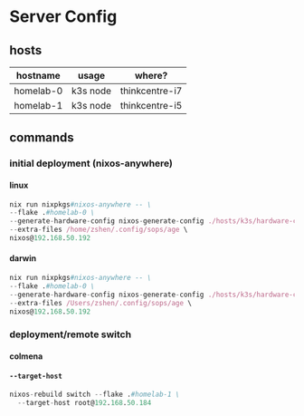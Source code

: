 # Server Config

## hosts

| hostname  | usage    | where?         |
| --------- | -------- | -------------- |
| homelab-0 | k3s node | thinkcentre-i7 |
| homelab-1 | k3s node | thinkcentre-i5 |

## commands

### initial deployment (nixos-anywhere)

#### linux

```nix
nix run nixpkgs#nixos-anywhere -- \
--flake .#homelab-0 \
--generate-hardware-config nixos-generate-config ./hosts/k3s/hardware-configuration-homelab-0.nix \
--extra-files /home/zshen/.config/sops/age \
nixos@192.168.50.192
```

#### darwin

```nix
nix run nixpkgs#nixos-anywhere -- \
--flake .#homelab-0 \
--generate-hardware-config nixos-generate-config ./hosts/k3s/hardware-configuration-homelab-0.nix \
--extra-files /Users/zshen/.config/sops/age \
nixos@192.168.50.192
```

### deployment/remote switch

#### colmena

#### `--target-host`

```nix
nixos-rebuild switch --flake .#homelab-1 \
  --target-host root@192.168.50.184
```
